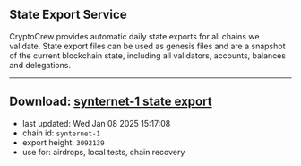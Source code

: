 ## State Export Service
CryptoCrew provides automatic daily state exports for all chains we validate. State export files can be used as genesis files and are a snapshot of the current blockchain state, including all validators, accounts, balances and delegations.

---
**Download: [synternet-1 state export](https://dl-eu2.ccvalidators.com/SERVICE/synternet/synternet-1_export_3092139.json)**
---

- last updated: Wed Jan 08 2025 15:17:08
- chain id: `synternet-1`
- export height: `3092139`
- use for: airdrops, local tests, chain recovery
